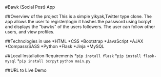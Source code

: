 #Bawk (Social Post) App

##Overview of the project 
This is a simple yikyak,Twitter type clone. The app allows the user to register/login 
it hashes the password using bcrpyt and displays the "bawks" of the users followers.
The user can follow other users, and view profiles.


##Technologies in use 
*HTML
*CSS
*Bootstrap
*JavaScript
*AJAX
*Compass/SASS
*Python
*Flask
*Jinja
*MySQL


##Local Installation Requirements
*`pip install flask`
*`pip install flask-mysql`
*`pip install bcrpyt`
`python main.py`

##URL to Live Demo